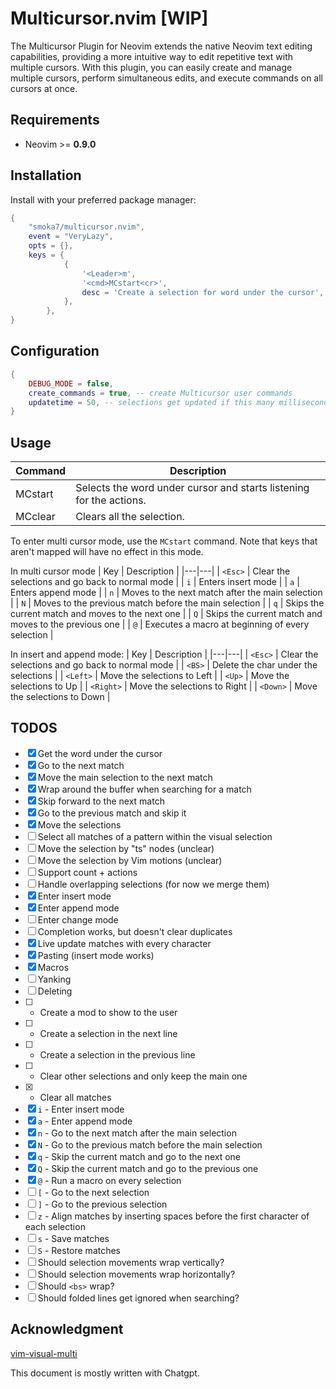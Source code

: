 # Multicursor.nvim [WIP]
The Multicursor Plugin for Neovim extends the native Neovim text editing capabilities, providing a more intuitive way to edit repetitive text with multiple cursors. With this plugin, you can easily create and manage multiple cursors, perform simultaneous edits, and execute commands on all cursors at once.

## Requirements

- Neovim >= **0.9.0**

## Installation

Install with your preferred package manager:

```lua
{
    "smoka7/multicursor.nvim",
    event = "VeryLazy",
    opts = {},
    keys = {
            {
                '<Leader>m',
                '<cmd>MCstart<cr>',
                desc = 'Create a selection for word under the cursor',
            },
        },
}
```

## Configuration

```lua
{
    DEBUG_MODE = false,
    create_commands = true, -- create Multicursor user commands
    updatetime = 50, -- selections get updated if this many milliseconds nothing is typed in the insert mode see :help updatetime
}
```

## Usage

| Command | Description |
|---|---|
| MCstart | Selects the word under cursor and starts listening for the actions. |
| MCclear | Clears all the selection. |

To enter multi cursor mode, use the `MCstart` command. Note that keys that aren't mapped will have no effect in this mode.

In multi cursor mode
| Key | Description |
|---|---|
| `<Esc>` | Clear the selections and go back to normal mode |
| `i` | Enters insert mode |
| `a` | Enters append mode |
| `n` | Moves to the next match after the main selection |
| `N` | Moves to the previous match before the main selection |
| `q` | Skips the current match and moves to the next one |
| `Q` | Skips the current match and moves to the previous one |
| `@` | Executes a macro at beginning of every selection |

In insert and append mode:
| Key | Description |
|---|---|
| `<Esc>`    | Clear the selections and go back to normal mode |
| `<BS>`    | Delete the char under the selections |
| `<Left>`  | Move the selections to Left |
| `<Up>`    | Move the selections to Up |
| `<Right>` | Move the selections to Right |
| `<Down>`  | Move the selections to Down |

## TODOS
- [x] Get the word under the cursor
- [x] Go to the next match
- [x] Move the main selection to the next match
- [x] Wrap around the buffer when searching for a match
- [x] Skip forward to the next match
- [x] Go to the previous match and skip it
- [x] Move the selections 
- [ ] Select all matches of a pattern within the visual selection
- [ ] Move the selection by "ts" nodes (unclear)
- [ ] Move the selection by Vim motions (unclear)
- [ ] Support count + actions
- [ ] Handle overlapping selections (for now we merge them)
- [x] Enter insert mode
- [x] Enter append mode
- [ ] Enter change mode
- [ ] Completion works, but doesn't clear duplicates
- [x] Live update matches with every character
- [x] Pasting (insert mode works)
- [x] Macros
- [ ] Yanking
- [ ] Deleting
- [ ]  - Create a mod to show to the user
- [ ]  - Create a selection in the next line
- [ ]  - Create a selection in the previous line
- [ ]  - Clear other selections and only keep the main one
- [x]  - Clear all matches
- [x] `i` - Enter insert mode
- [x] `a` - Enter append mode
- [x] `n` - Go to the next match after the main selection
- [x] `N` - Go to the previous match before the main selection
- [x] `q` - Skip the current match and go to the next one
- [x] `Q` - Skip the current match and go to the previous one
- [x] `@` - Run a macro on every selection
- [ ] `[` - Go to the next selection
- [ ] `]` - Go to the previous selection
- [ ] `z` - Align matches by inserting spaces before the first character of each selection
- [ ] `s` - Save matches
- [ ] `S` - Restore matches
- [ ] Should selection movements wrap vertically?
- [ ] Should selection movements wrap horizontally?
- [ ] Should `<bs>` wrap?
- [ ] Should folded lines get ignored when searching?

## Acknowledgment
[vim-visual-multi](https://github.com/mg979/vim-visual-multi)

This document is mostly written with Chatgpt.
